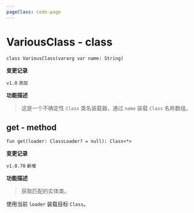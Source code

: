 ```yaml
---
pageClass: code-page
---
```


# VariousClass <span class="symbol">- class</span>

```kotlin:no-line-numbers
class VariousClass(vararg var name: String)
```

**变更记录**

`v1.0` `添加`

**功能描述**

> 这是一个不确定性 `Class` 类名装载器，通过 `name` 装载 `Class` 名称数组。

## get <span class="symbol">- method</span>

```kotlin:no-line-numbers
fun get(loader: ClassLoader? = null): Class<*>
```

**变更记录**

`v1.0.70` `新增`

**功能描述**

> 获取匹配的实体类。

使用当前 `loader` 装载目标 `Class`。